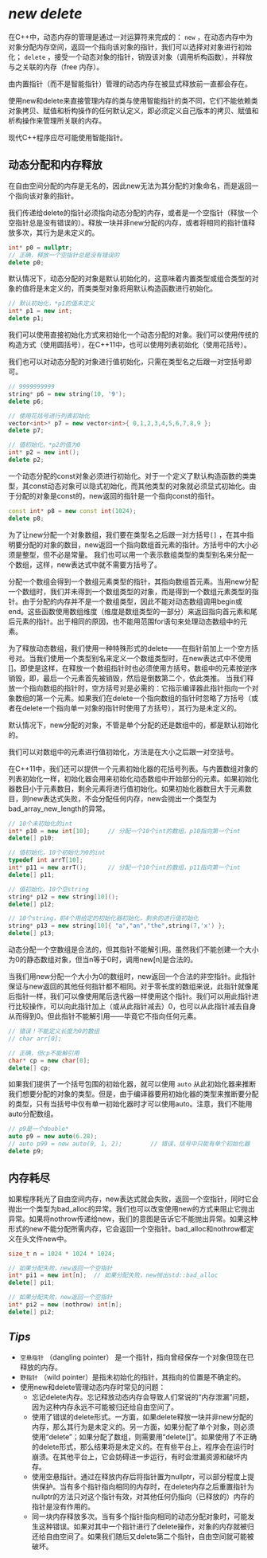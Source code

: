 # *new delete*

在C++中，动态内存的管理是通过一对运算符来完成的： `new` ，在动态内存中为对象分配内存空间，返回一个指向该对象的指针，我们可以选择对对象进行初始化； `delete` ，接受一个动态对象的指针，销毁该对象（调用析构函数），并释放与之关联的内存（free 内存）。 

由内置指针（而不是智能指针）管理的动态内存在被显式释放前一直都会存在。

使用new和delete来直接管理内存的类与使用智能指针的类不同，它们不能依赖类对象拷贝、赋值和析构操作的任何默认定义，即必须定义自己版本的拷贝、赋值和析构操作来管理所关联的内存。

现代C++程序应尽可能使用智能指针。

## 动态分配和内存释放

在自由空间分配的内存是无名的，因此new无法为其分配的对象命名，而是返回一个指向该对象的指针。

我们传递给delete的指针必须指向动态分配的内存，或者是一个空指针（释放一个空指针总是没有错误的）。释放一块并非new分配的内存，或者将相同的指针值释放多次，其行为是未定义的。

```cpp
int* p0 = nullptr;
// 正确，释放一个空指针总是没有错误的
delete p0;
```

默认情况下，动态分配的对象是默认初始化的，这意味着内置类型或组合类型的对象的值将是未定义的，而类类型对象将用默认构造函数进行初始化。

```cpp
// 默认初始化，*p1的值未定义
int* p1 = new int;
delete p1;
```

我们可以使用直接初始化方式来初始化一个动态分配的对象。我们可以使用传统的构造方式（使用圆括号），在C++11中，也可以使用列表初始化（使用花括号）。

我们也可以对动态分配的对象进行值初始化，只需在类型名之后跟一对空括号即可。

```cpp
// 9999999999
string* p6 = new string(10, '9');
delete p6;

// 使用花括号进行列表初始化
vector<int>* p7 = new vector<int>{ 0,1,2,3,4,5,6,7,8,9 };
delete p7;

// 值初始化，*p2的值为0
int* p2 = new int();
delete p2;
```

一个动态分配的const对象必须进行初始化。对于一个定义了默认构造函数的类类型，其const动态对象可以隐式初始化，而其他类型的对象就必须显式初始化。由于分配的对象是const的，new返回的指针是一个指向const的指针。

```cpp
const int* p8 = new const int(1024);
delete p8;
```

为了让new分配一个对象数组，我们要在类型名之后跟一对方括号`[]` ，在其中指明要分配的对象的数目，new返回一个指向数组首元素的指针。方括号中的大小必须是整型，但不必是常量。 我们也可以用一个表示数组类型的类型别名来分配一个数组，这样，new表达式中就不需要方括号了。

分配一个数组会得到一个数组元素类型的指针，其指向数组首元素。当用new分配一个数组时，我们并未得到一个数组类型的对象，而是得到一个数组元素类型的指针。由于分配的内存并不是一个数组类型，因此不能对动态数组调用begin或end。这些函数使用数组维度（维度是数组类型的一部分）来返回指向首元素和尾后元素的指针。出于相同的原因，也不能用范围for语句来处理动态数组中的元素。

为了释放动态数组，我们使用一种特殊形式的delete——在指针前加上一个空方括号对。当我们使用一个类型别名来定义一个数组类型时，在new表达式中不使用[]。即使是这样，在释放一个数组指针时也必须使用方括号。数组中的元素按逆序销毁，即，最后一个元素首先被销毁，然后是倒数第二个，依此类推。 当我们释放一个指向数组的指针时，空方括号对是必需的：它指示编译器此指针指向一个对象数组的第一个元素。如果我们在delete一个指向数组的指针时忽略了方括号（或者在delete一个指向单一对象的指针时使用了方括号），其行为是未定义的。

默认情况下，new分配的对象，不管是单个分配的还是数组中的，都是默认初始化的。

我们可以对数组中的元素进行值初始化，方法是在大小之后跟一对空括号。

在C++11中，我们还可以提供一个元素初始化器的花括号列表。与内置数组对象的列表初始化一样，初始化器会用来初始化动态数组中开始部分的元素。如果初始化器数目小于元素数目，剩余元素将进行值初始化。如果初始化器数目大于元素数目，则new表达式失败，不会分配任何内存，new会抛出一个类型为bad_array_new_length的异常。

```cpp
// 10个未初始化的int
int* p10 = new int[10];		// 分配一个10个int的数组，p10指向第一个int
delete[] p10;

// 值初始化，10个初始化为0的int
typedef int arrT[10];
int* p11 = new arrT();		// 分配一个10个int的数组，p11指向第一个int
delete[] p11;

// 值初始化，10个空string
string* p12 = new string[10]();
delete[] p12;

// 10个string，前4个用给定的初始化器初始化，剩余的进行值初始化
string* p13 = new string[10]{ "a","an","the",string(7,'x') };
delete[] p13;
```

动态分配一个空数组是合法的，但其指针不能解引用。虽然我们不能创建一个大小为0的静态数组对象，但当n等于0时，调用new[n]是合法的。

当我们用new分配一个大小为0的数组时，new返回一个合法的非空指针。此指针保证与new返回的其他任何指针都不相同。对于零长度的数组来说，此指针就像尾后指针一样，我们可以像使用尾后迭代器一样使用这个指针。我们可以用此指针进行比较操作，可以向此指针加上（或从此指针减去）0，也可以从此指针减去自身从而得到0。但此指针不能解引用——毕竟它不指向任何元素。

```cpp
// 错误！不能定义长度为0的数组
// char arr[0];

// 正确，但cp不能解引用
char* cp = new char[0];
delete[] cp;
```

如果我们提供了一个括号包围的初始化器，就可以使用 `auto` 从此初始化器来推断我们想要分配的对象的类型。但是，由于编译器要用初始化器的类型来推断要分配的类型，只有当括号中仅有单一初始化器时才可以使用auto。注意，我们不能用auto分配数组。

```cpp
// p9是一个double*
auto p9 = new auto(6.28);
// auto p99 = new auto(0, 1, 2);		// 错误，括号中只能有单个初始化器
delete p9;
```

## 内存耗尽

如果程序耗光了自由空间内存，new表达式就会失败，返回一个空指针，同时它会抛出一个类型为bad_alloc的异常。我们也可以改变使用new的方式来阻止它抛出异常。如果将nothrow传递给new，我们的意图是告诉它不能抛出异常。如果这种形式的new不能分配所需内存，它会返回一个空指针。bad_alloc和nothrow都定义在头文件new中。

```cpp
size_t n = 1024 * 1024 * 1024;

// 如果分配失败，new返回一个空指针
int* pi1 = new int[n];	// 如果分配失败，new抛出std::bad_alloc
delete[] pi1;

// 如果分配失败，new返回一个空指针
int* pi2 = new (nothrow) int[n];
delete[] pi2;
```



## *Tips*

-  `空悬指针` （dangling pointer） 是一个指针，指向曾经保存一个对象但现在已释放的内存。
-  `野指针` （wild pointer）是指未初始化的指针，其指向的位置是不确定的。
- 使用new和delete管理动态内存时常见的问题：
  - 忘记delete内存。忘记释放动态内存会导致人们常说的“内存泄漏”问题，因为这种内存永远不可能被归还给自由空间了。
  - 使用了错误的delete形式。一方面，如果delete释放一块并非new分配的内存，那么其行为是未定义的。另一方面，如果分配了单个对象，则必须使用“delete”；如果分配了数组，则需要用“delete[]”。如果使用了不正确的delete形式，那么结果将是未定义的。在有些平台上，程序会在运行时崩溃。在其他平台上，它会妨碍进一步运行，有时会泄漏资源和破坏内存。
  - 使用空悬指针。通过在释放内存后将指针置为nullptr，可以部分程度上提供保护。当有多个指针指向相同的内存时，在delete内存之后重置指针为nullptr的方法只对这个指针有效，对其他任何仍指向（已释放的）内存的指针是没有作用的。
  - 同一块内存释放多次。当有多个指针指向相同的动态分配对象时，可能发生这种错误。如果对其中一个指针进行了delete操作，对象的内存就被归还给自由空间了。如果我们随后又delete第二个指针，自由空间就可能被破坏。